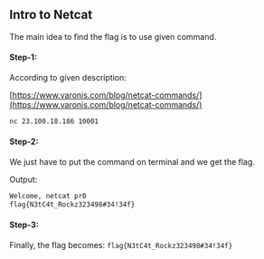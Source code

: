 ## Intro to Netcat

The main idea to find the flag is to use given command.

#### Step-1:
According to given description:

[https://www.varonis.com/blog/netcat-commands/](https://www.varonis.com/blog/netcat-commands/)

```bash
nc 23.100.18.186 10001
```

#### Step-2:
We just have to put the command on terminal and we get the flag.

Output:
```bash
Welcome, netcat pr0
flag{N3tC4t_Rockz323498#34!34f}
```

#### Step-3:
Finally, the flag becomes:
`flag{N3tC4t_Rockz323498#34!34f}`
